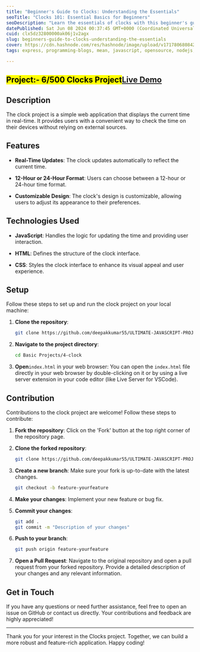 ```yaml
---
title: "Beginner's Guide to Clocks: Understanding the Essentials"
seoTitle: "Clocks 101: Essential Basics for Beginners"
seoDescription: "Learn the essentials of clocks with this beginner's guide. Understand real-time updates, customizable design, and more"
datePublished: Sat Jun 08 2024 00:37:45 GMT+0000 (Coordinated Universal Time)
cuid: clx5dz32800000ak06j1v2agx
slug: beginners-guide-to-clocks-understanding-the-essentials
cover: https://cdn.hashnode.com/res/hashnode/image/upload/v1717806808423/4bf6d878-8609-4ddc-bc21-5795d3ce8378.png
tags: express, programming-blogs, mean, javascript, opensource, nodejs, projects, reactjs, javascript-library, project-management, frontend-development, mern, 100daysofcode, codenewbies, backend-developments

---
```


## <mark>Project:- 6/500 Clocks Project</mark>[Live Demo](https://deepakkumar55.github.io/ULTIMATE-JAVASCRIPT-PROJECT/Basic%20Projects/4-clock)

## Description

The clock project is a simple web application that displays the current time in real-time. It provides users with a convenient way to check the time on their devices without relying on external sources.

## Features

* **Real-Time Updates**: The clock updates automatically to reflect the current time.
    
* **12-Hour or 24-Hour Format**: Users can choose between a 12-hour or 24-hour time format.
    
* **Customizable Design**: The clock's design is customizable, allowing users to adjust its appearance to their preferences.
    

## Technologies Used

* **JavaScript**: Handles the logic for updating the time and providing user interaction.
    
* **HTML**: Defines the structure of the clock interface.
    
* **CSS**: Styles the clock interface to enhance its visual appeal and user experience.
    

## Setup

Follow these steps to set up and run the clock project on your local machine:

1. **Clone the repository**:
    
    ```bash
    git clone https://github.com/deepakkumar55/ULTIMATE-JAVASCRIPT-PROJECT.git
    ```
    
2. **Navigate to the project directory**:
    
    ```bash
    cd Basic Projects/4-clock
    ```
    
3. **Open**`index.html` in your web browser: You can open the `index.html` file directly in your web browser by double-clicking on it or by using a live server extension in your code editor (like Live Server for VSCode).
    

## Contribution

Contributions to the clock project are welcome! Follow these steps to contribute:

1. **Fork the repository**: Click on the 'Fork' button at the top right corner of the repository page.
    
2. **Clone the forked repository**:
    
    ```bash
    git clone https://github.com/deepakkumar55/ULTIMATE-JAVASCRIPT-PROJECT.git
    ```
    
3. **Create a new branch**: Make sure your fork is up-to-date with the latest changes.
    
    ```bash
    git checkout -b feature-yourfeature
    ```
    
4. **Make your changes**: Implement your new feature or bug fix.
    
5. **Commit your changes**:
    
    ```bash
    git add .
    git commit -m "Description of your changes"
    ```
    
6. **Push to your branch**:
    
    ```bash
    git push origin feature-yourfeature
    ```
    
7. **Open a Pull Request**: Navigate to the original repository and open a pull request from your forked repository. Provide a detailed description of your changes and any relevant information.
    

## Get in Touch

If you have any questions or need further assistance, feel free to open an issue on GitHub or contact us directly. Your contributions and feedback are highly appreciated!

---

Thank you for your interest in the Clocks project. Together, we can build a more robust and feature-rich application. Happy coding!